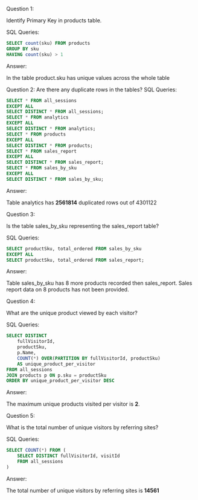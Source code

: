 Question 1: 

Identify Primary Key in products table.

SQL Queries:
```sql
SELECT count(sku) FROM products
GROUP BY sku
HAVING count(sku) > 1
```
Answer:

In the table product.sku has unique values across the whole table

Question 2: 
Are there any duplicate rows in the tables?
SQL Queries:
```sql
SELECT * FROM all_sessions
EXCEPT ALL
SELECT DISTINCT * FROM all_sessions;
SELECT * FROM analytics
EXCEPT ALL 
SELECT DISTINCT * FROM analytics;
SELECT * FROM products
EXCEPT ALL
SELECT DISTINCT * FROM products;
SELECT * FROM sales_report
EXCEPT ALL
SELECT DISTINCT * FROM sales_report;
SELECT * FROM sales_by_sku
EXCEPT ALL
SELECT DISTINCT * FROM sales_by_sku;
```
Answer:

Table analytics has **2561814** duplicated rows out of 4301122

Question 3: 

Is the table sales_by_sku representing the sales_report table?

SQL Queries:
```sql
SELECT productSku, total_ordered FROM sales_by_sku
EXCEPT ALL
SELECT productSku, total_ordered FROM sales_report;
```
Answer:

Table sales_by_sku has 8 more products recorded then sales_report.
Sales report data on 8 products has not been provided.

Question 4: 

What are the unique product viewed by each visitor?

SQL Queries:
```sql
SELECT DISTINCT
	fullVisitorId, 
	productSku, 
	p.Name,
	COUNT(*) OVER(PARTITION BY fullVisitorId, productSku) 
	AS unique_product_per_visitor
FROM all_sessions
JOIN products p ON p.sku = productSku
ORDER BY unique_product_per_visitor DESC
```
Answer:

The maximum unique products visited per visitor is **2**.  

Question 5:

What is the total number of unique visitors by referring sites?

SQL Queries:
```sql
SELECT COUNT(*) FROM (
	SELECT DISTINCT fullVisitorId, visitId
	FROM all_sessions
)
```
Answer:

The total number of unique visitors by referring sites is **14561**
